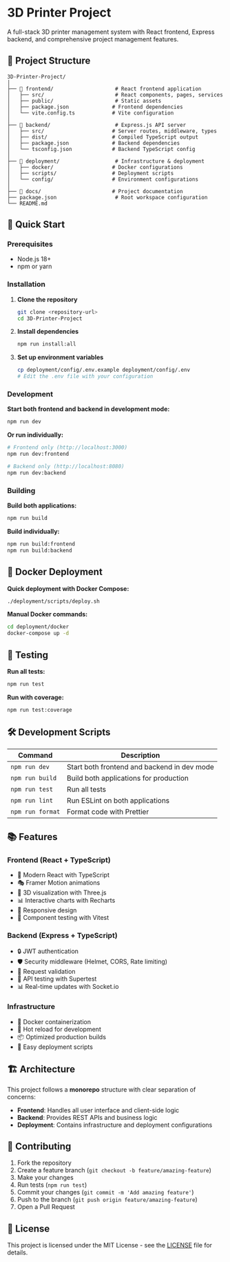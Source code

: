 # 3D Printer Project

A full-stack 3D printer management system with React frontend, Express backend, and comprehensive project management features.

## 📁 Project Structure

```
3D-Printer-Project/
│
├── 📁 frontend/                    # React frontend application
│   ├── src/                       # React components, pages, services
│   ├── public/                    # Static assets
│   ├── package.json              # Frontend dependencies
│   └── vite.config.ts            # Vite configuration
│
├── 📁 backend/                     # Express.js API server
│   ├── src/                      # Server routes, middleware, types
│   ├── dist/                     # Compiled TypeScript output
│   ├── package.json              # Backend dependencies
│   └── tsconfig.json             # Backend TypeScript config
│
├── 📁 deployment/                  # Infrastructure & deployment
│   ├── docker/                   # Docker configurations
│   ├── scripts/                  # Deployment scripts
│   └── config/                   # Environment configurations
│
├── 📁 docs/                       # Project documentation
├── package.json                   # Root workspace configuration
└── README.md
```

## 🚀 Quick Start

### Prerequisites
- Node.js 18+
- npm or yarn

### Installation

1. **Clone the repository**
   ```bash
   git clone <repository-url>
   cd 3D-Printer-Project
   ```

2. **Install dependencies**
   ```bash
   npm run install:all
   ```

3. **Set up environment variables**
   ```bash
   cp deployment/config/.env.example deployment/config/.env
   # Edit the .env file with your configuration
   ```

### Development

**Start both frontend and backend in development mode:**
```bash
npm run dev
```

**Or run individually:**
```bash
# Frontend only (http://localhost:3000)
npm run dev:frontend

# Backend only (http://localhost:8080)
npm run dev:backend
```

### Building

**Build both applications:**
```bash
npm run build
```

**Build individually:**
```bash
npm run build:frontend
npm run build:backend
```

## 🐳 Docker Deployment

**Quick deployment with Docker Compose:**
```bash
./deployment/scripts/deploy.sh
```

**Manual Docker commands:**
```bash
cd deployment/docker
docker-compose up -d
```

## 🧪 Testing

**Run all tests:**
```bash
npm run test
```

**Run with coverage:**
```bash
npm run test:coverage
```

## 🛠️ Development Scripts

| Command | Description |
|---------|-------------|
| `npm run dev` | Start both frontend and backend in dev mode |
| `npm run build` | Build both applications for production |
| `npm run test` | Run all tests |
| `npm run lint` | Run ESLint on both applications |
| `npm run format` | Format code with Prettier |

## 📚 Features

### Frontend (React + TypeScript)
- 🎨 Modern React with TypeScript
- 🎭 Framer Motion animations
- 🎯 3D visualization with Three.js
- 📊 Interactive charts with Recharts
- 🎨 Responsive design
- 🧪 Component testing with Vitest

### Backend (Express + TypeScript)  
- 🔒 JWT authentication
- 🛡️ Security middleware (Helmet, CORS, Rate limiting)
- 📝 Request validation
- 🧪 API testing with Supertest
- 📊 Real-time updates with Socket.io

### Infrastructure
- 🐳 Docker containerization
- 🔄 Hot reload for development
- 📦 Optimized production builds
- 🚀 Easy deployment scripts

## 🏗️ Architecture

This project follows a **monorepo** structure with clear separation of concerns:

- **Frontend**: Handles all user interface and client-side logic
- **Backend**: Provides REST APIs and business logic  
- **Deployment**: Contains infrastructure and deployment configurations

## 🤝 Contributing

1. Fork the repository
2. Create a feature branch (`git checkout -b feature/amazing-feature`)
3. Make your changes
4. Run tests (`npm run test`)
5. Commit your changes (`git commit -m 'Add amazing feature'`)
6. Push to the branch (`git push origin feature/amazing-feature`)
7. Open a Pull Request

## 📄 License

This project is licensed under the MIT License - see the [LICENSE](LICENSE) file for details.
